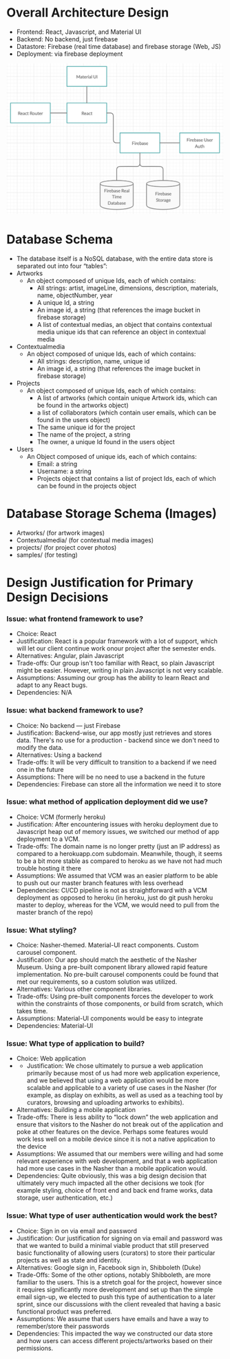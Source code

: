 # Overall Architecture Design
- Frontend: React, Javascript, and Material UI
- Backend: No backend, just firebase
- Datastore: Firebase (real time database) and firebase storage (Web, JS)
- Deployment: via firebase deployment

![](OverallArchitecture.png)

# Database Schema

- The database itself is a NoSQL database, with the entire data store is separated out into four “tables”: 
- Artworks
  - An object composed of unique Ids, each of which contains:
    - All strings: artist, imageLine, dimensions, description, materials, name, objectNumber, year
    - A unique Id, a string
    - An image id, a string (that references the image bucket in firebase storage)
    - A list of contextual medias, an object that contains contextual media unique ids that can reference an object in contextual media
- Contextualmedia
  - An object composed of unique Ids, each of which contains:
    - All strings: description, name, unique id
    - An image id, a string (that references the image bucket in firebase storage)
- Projects
  - An object composed of unique Ids, each of which contains:
    - A list of artworks (which contain unique Artwork ids, which can be found in the artworks object)
    - a list of collaborators (which contain user emails, which can be found in the users object)
    - The same unique id for the project
    - The name of the project, a string
    - The owner, a unique Id found in the users object
- Users
  - An Object composed of unique ids, each of which contains:
    - Email: a string
    - Username: a string
    - Projects object that contains a list of project Ids, each of which can be found in the projects object

# Database Storage Schema (Images)
- Artworks/ (for artwork images)
- Contextualmedia/ (for contextual media images)
- projects/ (for project cover photos)
- samples/ (for testing)

# Design Justification for Primary Design Decisions

### Issue: what frontend framework to use?

- Choice: React
- Justification: React is a popular framework with a lot of support, which will let our client continue work onour project after the semester ends.
- Alternatives: Angular, plain Javascript
- Trade-offs: Our group isn't too familiar with React, so plain Javascript might be easier. However, writing in plain Javascript is not very scalable.
- Assumptions: Assuming our group has the ability to learn React and adapt to any React bugs.
- Dependencies: N/A


### Issue: what backend framework to use?

- Choice: No backend — just Firebase
- Justification: Backend-wise, our app mostly just retrieves and stores data. There's no use for a production - backend since we don't need to modify the data.
- Alternatives: Using a backend
- Trade-offs: It will be very difficult to transition to a backend if we need one in the future
- Assumptions: There will be no need to use a backend in the future
- Dependencies: Firebase can store all the information we need it to store


### Issue: what method of application deployment did we use?

- Choice: VCM (formerly heroku)
- Justification: After encountering issues with heroku deployment due to Javascript heap out of memory issues, we switched our method of app deployment to a VCM.
- Trade-offs: The domain name is no longer pretty (just an IP address) as compared to a herokuapp.com subdomain. Meanwhile, though, it seems to be a bit more stable as compared to heroku as we have not had much trouble hosting it there
- Assumptions: We assumed that VCM was an easier platform to be able to push out our master branch features with less overhead
- Dependencies: CI/CD pipeline is not as straightforward with a VCM deployment as opposed to heroku (in heroku, just do git push heroku master to deploy, whereas for the VCM, we would need to pull from the master branch of the repo)


### Issue: What styling?

- Choice: Nasher-themed. Material-UI react components. Custom carousel component.
- Justification: Our app should match the aesthetic of the Nasher Museum. Using a pre-built component library allowed rapid feature implementation. No pre-built carousel components could be found that met our requirements, so a custom solution was utilized.
- Alternatives: Various other component libraries.
- Trade-offs: Using pre-built components forces the developer to work within the constraints of those components, or build from scratch, which takes time.
- Assumptions: Material-UI components would be easy to integrate
- Dependencies: Material-UI


### Issue: What type of application to build?

- Choice: Web application
- - Justification: We chose ultimately to pursue a web application primarily because most of us had more web application experience, and we believed that using a web application would be more scalable and applicable to a variety of use cases in the Nasher (for example, as display on exhibits, as well as used as a teaching tool by curators, browsing and uploading artworks to exhibits).
- Alternatives: Building a mobile application
- Trade-offs: There is less ability to “lock down” the web application and ensure that visitors to the Nasher do not break out of the application and poke at other features on the device. Perhaps some features would work less well on a mobile device since it is not a native application to the device
- Assumptions: We assumed that our members were willing and had some relevant experience with web development, and that a web application had more use cases in the Nasher than a mobile application would.
- Dependencies: Quite obviously, this was a big design decision that ultimately very much impacted all the other decisions we took (for example styling, choice of front end and back end frame works, data storage, user authentication, etc.)


### Issue: What type of user authentication would work the best?

- Choice: Sign in on via email and password
- Justification: Our justification for signing on via email and password was that we wanted to build a minimal viable product that still preserved basic functionality of allowing users (curators) to store their particular projects as well as state and identity.
- Alternatives: Google sign in, Facebook sign in, Shibboleth (Duke)
- Trade-Offs: Some of the other options, notably Shibboleth, are more familiar to the users. This is a stretch goal for the project, however since it requires significantly more development and set up than the simple email sign-up, we elected to push this type of authentication to a later sprint, since our discussions with the client revealed that having a basic functional product was preferred.
- Assumptions: We assume that users have emails and have a way to remember/store their passwords
- Dependencies: This impacted the way we constructed our data store and how users can access different projects/artworks based on their permissions.